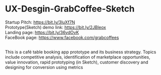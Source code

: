 # UX-Desgin-GrabCoffee-Sketch

Startup Pitch: https://bit.ly/3luXf7N  <br>
Prototype(Sketch) demo link: https://bit.ly/2JBleox <br>
Landing page: https://bit.ly/36vdOvK <br>
FaceBook page: https://www.facebook.com/grabcoffees <br><br>

This is a café table booking app prototype and its business strategy. Topics include competitive analysis, identification of marketplace opportunities, value innovation, rapid prototyping (in Sketch), customer discovery and designing for conversion using metrics
